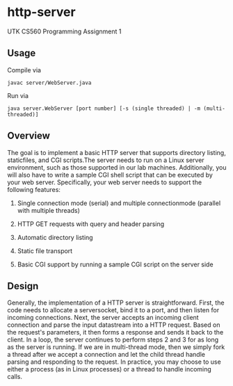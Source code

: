 # http-server
UTK CS560 Programming Assignment 1


## Usage
Compile via 
```
javac server/WebServer.java
```

Run via 
```
java server.WebServer [port number] [-s (single threaded) | -m (multi-threaded)]
```

## Overview
The goal is to implement a basic HTTP  server that supports directory listing, staticfiles, and CGI scripts.The server needs to run on a Linux server environment, such as those supported in our lab machines. Additionally, you will also have to write a sample CGI shell script that can be executed by your web server. Specifically, your web server needs to support the following features:

1. Single  connection mode (serial) and multiple connectionmode (parallel with multiple threads)

2. HTTP GET requests with query and header parsing

3. Automatic directory listing

4. Static file transport

5. Basic CGI support by running a sample CGI script on the server side 

## Design
Generally, the implementation of a HTTP server is straightforward. First, the code needs to allocate a serversocket, bind it to a port, and then listen for incoming connections. Next, the server accepts an incoming client connection and parse the input datastream into a HTTP request. Based on the request's parameters, it then forms a response and sends it back to the client. In a loop, the server continues to perform steps 2 and 3 for as long as the server is running. If we are in multi-thread mode, then we simply fork a thread after we accept a connection and let the child thread handle parsing and responding to the request. In practice, you may choose to use either a process (as in Linux processes) or a thread to handle incoming calls.
